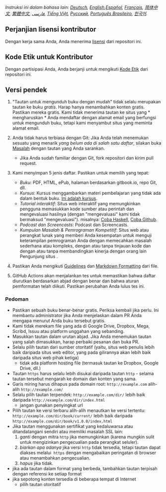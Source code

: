 *Instruksi ini dalam bahasa lain: [Deutsch](CONTRIBUTING-de.md), [English](CONTRIBUTING.md),[Español](CONTRIBUTING-es.md), [Français](CONTRIBUTING-fr.md), [简体中文](CONTRIBUTING-zh.md), [繁體中文](CONTRIBUTING-zh_TW.md), [فارسی](CONTRIBUTING-fa_IR.md), [Tiếng Việt](CONTRIBUTING-vn.md), [Русский](CONTRIBUTING-ru.md), [Português Brasileiro](CONTRIBUTING-pt_BR.md), [한국어](CONTRIBUTING-ko.md).*


## Perjanjian lisensi kontributor

Dengan kerja sama Anda, Anda menerima [lisensi](https://github.com/EbookFoundation/free-programming-books/blob/master/LICENSE) dari repositori ini.


## Kode Etik untuk Kontributor

Dengan partisipasi Anda, Anda berjanji untuk mengikuti [Kode Etik](https://github.com/EbookFoundation/free-programming-books/blob/master/CODE_OF_CONDUCT.md) dari repositori ini.


## Versi pendek

1. "Tautan untuk mengunduh buku dengan mudah" tidak selalu merupakan tautan ke buku *gratis*. Harap hanya menambahkan konten gratis. Pastikan mereka gratis. Kami tidak menerima tautan ke situs yang * mengharuskan * Anda mendaftar dengan alamat email yang berfungsi untuk mengunduh buku, tetapi kami menyambut situs yang meminta alamat email.

2. Anda tidak harus terbiasa dengan Git: Jika Anda telah menemukan sesuatu yang menarik *yang belum ada di salah satu daftar*, silakan buka [Masalah](https://github.com/EbookFoundation/free-programming-books/issues) dengan tautan yang Anda sarankan.
    - Jika Anda sudah familiar dengan Git, fork repositori dan kirim pull request.

3. Kami menyimpan 5 jenis daftar. Pastikan untuk memilih yang tepat:

    - *Buku*: PDF, HTML, ePub, halaman berdasarkan gitbook.io, repo Git, dll.
    - *Kursus*: Kursus menggambarkan materi pembelajaran yang tidak ada dalam bentuk buku. [Ini adalah kursus](http://ocw.mit.edu/courses/electrical-engineering-and-computer-science/6-006-introduction-to-algorithms-fall-2011/).
    - *Tutorial interaktif*: Situs web interaktif yang memungkinkan pengguna memasukkan kode sumber atau perintah dan mengevaluasi hasilnya (dengan "mengevaluasi" kami tidak bermaksud "mengevaluasi"). misalnya: [Coba Haskell](http://tryhaskell.org), [Coba Github](http://try.github.io).
    - *Podcast dan Screencasts*: Podcast dan Screencasts.
    - *Kumpulan Masalah & Pemrograman Kompetitif*: Situs web atau perangkat lunak yang memberi Anda kesempatan untuk menguji keterampilan pemrograman Anda dengan memecahkan masalah sederhana atau kompleks, dengan atau tanpa tinjauan kode dan dengan atau tanpa membandingkan kinerja dengan orang lain Pengunjung situs .

4. Pastikan Anda mengikuti [Guidelines](#guidelines) dan [Markdown Formatting](#formatting) dari file.

5. GitHub Actions akan menjalankan tes untuk memastikan bahwa daftar diurutkan berdasarkan abjad dengan benar dan bahwa aturan pemformatan telah diikuti. Pastikan perubahan Anda lulus tes ini.


### Pedoman

- Pastikan sebuah buku benar-benar gratis. Periksa kembali jika perlu. Ini membantu administrator jika Anda menjelaskan dalam PR Anda mengapa menurut Anda buku tersebut gratis.
- Kami tidak merekam file yang ada di Google Drive, Dropbox, Mega, Scribd, Issuu atau platform unggahan yang sebanding.
- Masukkan tautan dalam urutan abjad. Jika Anda menemukan tautan yang salah dimasukkan, harap perbaiki pesanan dan buka PR.
- Selalu pilih tautan dari sumber otoritatif (yaitu, situs web penulis lebih baik daripada situs web editor, yang pada gilirannya akan lebih baik daripada situs web pihak ketiga)
    + tidak ada platform hosting file (termasuk tautan ke Dropbox, Google Drive, dll.)
- Tautan `https` harus selalu lebih disukai daripada tautan `http` - selama tautan tersebut mengarah ke domain dan konten yang sama.
- Garis miring harus dihapus pada domain root: `http://example.com` alih-alih `http://example.com/ `
- Selalu pilih tautan terpendek: `http://example.com/dir/` lebih baik daripada `http://example.com/dir/index.html`
    + jangan gunakan penyingkat url
- Pilih tautan ke versi terbaru alih-alih menautkan ke versi tertentu: `http://example.com/dir/book/current/` lebih baik daripada `http://example.com/dir/book/v1.0.0/index.html`
- Jika tautan menggunakan sertifikat yang kedaluwarsa atau ditandatangani sendiri atau memiliki masalah SSL lain:
  1. *ganti* dengan mitra `http` jika memungkinkan (karena mungkin sulit untuk mengizinkan pengecualian pada perangkat seluler).
  2. *biarkan apa adanya* jika versi `http` tidak tersedia, tetapi tautan dapat diakses melalui` https` dengan mengabaikan peringatan di browser atau menambahkan pengecualian.
  3. *hapus* jika tidak.
- jika ada tautan dalam format yang berbeda, tambahkan tautan terpisah dengan referensi ke setiap format
- jika sepotong konten tersedia di beberapa tempat di Internet
    + pilih tautan otoritatif
